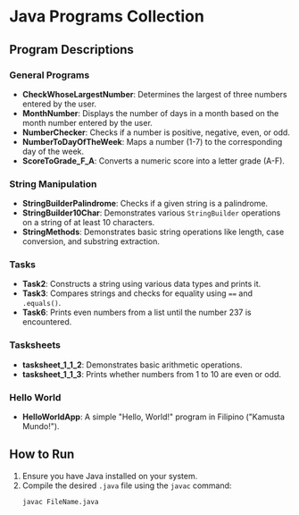 
# Java Programs Collection

## Program Descriptions

### General Programs
- **CheckWhoseLargestNumber**: Determines the largest of three numbers entered by the user.
- **MonthNumber**: Displays the number of days in a month based on the month number entered by the user.
- **NumberChecker**: Checks if a number is positive, negative, even, or odd.
- **NumberToDayOfTheWeek**: Maps a number (1-7) to the corresponding day of the week.
- **ScoreToGrade_F_A**: Converts a numeric score into a letter grade (A-F).

### String Manipulation
- **StringBuilderPalindrome**: Checks if a given string is a palindrome.
- **StringBuilder10Char**: Demonstrates various `StringBuilder` operations on a string of at least 10 characters.
- **StringMethods**: Demonstrates basic string operations like length, case conversion, and substring extraction.

### Tasks
- **Task2**: Constructs a string using various data types and prints it.
- **Task3**: Compares strings and checks for equality using `==` and `.equals()`.
- **Task6**: Prints even numbers from a list until the number 237 is encountered.

### Tasksheets
- **tasksheet_1_1_2**: Demonstrates basic arithmetic operations.
- **tasksheet_1_1_3**: Prints whether numbers from 1 to 10 are even or odd.

### Hello World
- **HelloWorldApp**: A simple "Hello, World!" program in Filipino ("Kamusta Mundo!").

## How to Run

1. Ensure you have Java installed on your system.
2. Compile the desired `.java` file using the `javac` command:
   ```sh
   javac FileName.java
   ```
